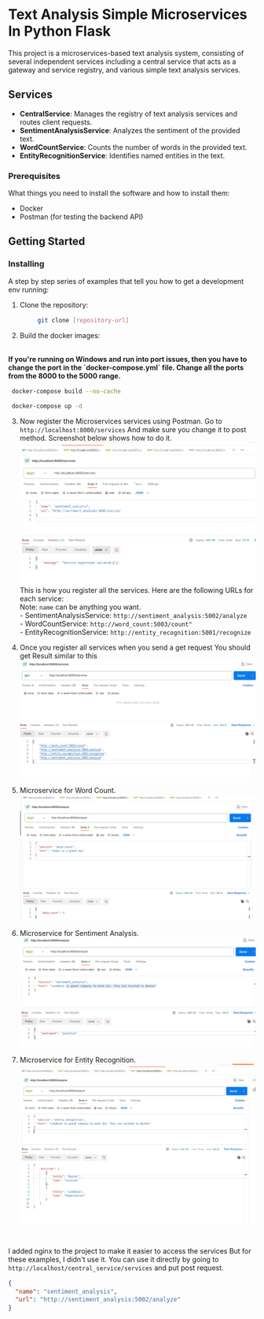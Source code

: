 # Text Analysis Simple Microservices In Python Flask 

This project is a microservices-based text analysis system, consisting of several independent services including a central service that acts as a gateway and service registry, and various simple text analysis services.

## Services

- **CentralService**: Manages the registry of text analysis services and routes client requests.
- **SentimentAnalysisService**: Analyzes the sentiment of the provided text.
- **WordCountService**: Counts the number of words in the provided text.
- **EntityRecognitionService**: Identifies named entities in the text.



### Prerequisites

What things you need to install the software and how to install them:

- Docker
- Postman (for testing the backend API)


## Getting Started
### Installing

A step by step series of examples that tell you how to get a development env running:

1. Clone the repository:

   ```bash
        git clone [repository-url]
    ```

2. Build the docker images:
<br>
<b>If you're running on Windows and run into port issues, then you have to change the port in the `docker-compose.yml` file. Change all the ports from the 8000 to the 5000 range.</b>

   ```bash
    docker-compose build --no-cache
   ```
   ```bash
    docker-compose up -d 
   ```  

3. Now register the Microservices services using Postman. Go to `http://localhost:8000/services` And make sure you change it to post method. Screenshot below shows how to do it.
     ![alt text](screenshots/post.png "Register")
     <br>
     This is how you register all the services. Here are the following URLs for each service:
     <br>
     Note: `name` can be anything you want. 
        <br>
        - SentimentAnalysisService: `http://sentiment_analysis:5002/analyze`
        <br>
        - WordCountService: `http://word_count:5003/count"`
        <br>
        - EntityRecognitionService: `http://entity_recognition:5001/recognize`


4. Once you register all services when you send a get request You should get Result similar to this 
![alt text](screenshots/get.png "get")

5. Microservice for Word Count. 
![alt text](screenshots/word-count.png "word-count")

6. Microservice for Sentiment Analysis. 
![alt text](screenshots/sentiment_analysis.png "sentiment_analysis")

7. Microservice for Entity Recognition. 
![alt text](screenshots/entity_recognition.png "entity_recognition")


<br>

I added nginx to the project to make it easier to access the services But for these examples, I didn't use it. You can use it directly by going to `http://localhost/central_service/services` and put post request.

```json
{
  "name": "sentiment_analysis",
  "url": "http://sentiment_analysis:5002/analyze"
}
```